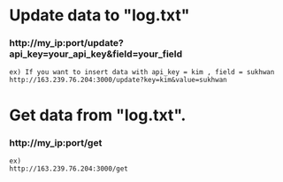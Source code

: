 #   Update data to "log.txt"
###    http://my_ip:port/update?api_key=your_api_key&field=your_field
    ex) If you want to insert data with api_key = kim , field = sukhwan
    http://163.239.76.204:3000/update?key=kim&value=sukhwan
    
#   Get data from "log.txt".
###    http://my_ip:port/get
    ex) 
    http://163.239.76.204:3000/get
